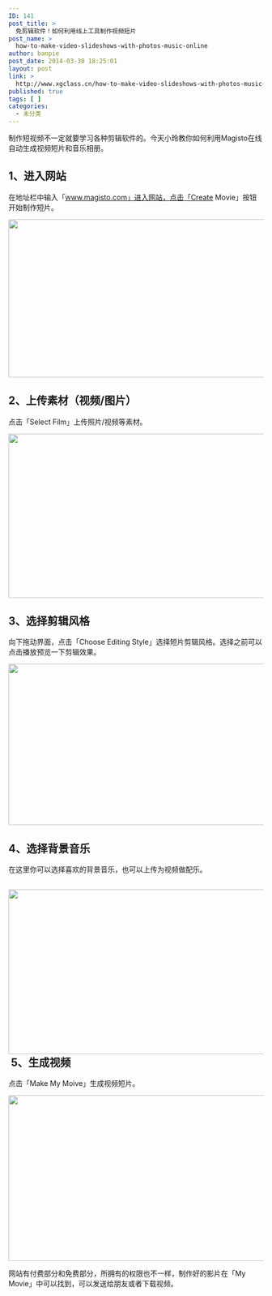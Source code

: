 ```yaml
---
ID: 141
post_title: >
  免剪辑软件！如何利用线上工具制作视频短片
post_name: >
  how-to-make-video-slideshows-with-photos-music-online
author: banpie
post_date: 2014-03-30 18:25:01
layout: post
link: >
  http://www.xgclass.cn/how-to-make-video-slideshows-with-photos-music-online/
published: true
tags: [ ]
categories:
  - 未分类
---
```

制作短视频不一定就要学习各种剪辑软件的。今天小玲教你如何利用Magisto在线自动生成视频短片和音乐相册。

## 1、进入网站

在地址栏中输入「www.magisto.com」进入网站，点击「Create Movie」按钮开始制作短片。

<img class="alignnone size-full wp-image-738" src="http://www.xgclass.cn/wp-content/uploads/2018/11/0-44.jpg" width="620" height="312" alt="" />

## 2、上传素材（视频/图片）

点击「Select Film」上传照片/视频等素材。

<img class="alignnone size-full wp-image-739" src="http://www.xgclass.cn/wp-content/uploads/2018/11/0-45.jpg" width="620" height="324" alt="" />

## 3、选择剪辑风格

向下拖动界面，点击「Choose Editing Style」选择短片剪辑风格。选择之前可以点击播放预览一下剪辑效果。

<img class="alignnone size-full wp-image-740" src="http://www.xgclass.cn/wp-content/uploads/2018/11/0-46.jpg" width="620" height="318" alt="" />

## 4、选择背景音乐

在这里你可以选择喜欢的背景音乐，也可以上传为视频做配乐。

## <img class="alignnone size-full wp-image-741" src="http://www.xgclass.cn/wp-content/uploads/2018/11/0-47.jpg" width="620" height="325" alt="" /> 5、生成视频

点击「Make My Moive」生成视频短片。

<img class="alignnone size-full wp-image-742" src="http://www.xgclass.cn/wp-content/uploads/2018/11/0-48.jpg" width="620" height="327" alt="" />

网站有付费部分和免费部分，所拥有的权限也不一样，制作好的影片在「My Movie」中可以找到，可以发送给朋友或者下载视频。